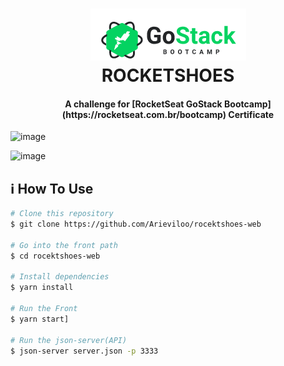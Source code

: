 <h1 align="center">
    <img alt="Go Stack logo" src="https://github.com/Arieviloo/rocektshoes-web/blob/master/src/assets/image/logo-gostack.png" />
    <br>
      ROCKETSHOES
</h1>
<h4 align="center">
  A challenge for [RocketSeat GoStack Bootcamp](https://rocketseat.com.br/bootcamp) Certificate
</h4>

![image](https://user-images.githubusercontent.com/21297341/66164114-4e579400-e608-11e9-8dda-988ffd09d533.png)

![image](https://user-images.githubusercontent.com/21297341/66180328-fc802f80-e642-11e9-9dc5-ae93b8548ae7.png)

## :information_source: How To Use

```bash
# Clone this repository
$ git clone https://github.com/Arieviloo/rocektshoes-web

# Go into the front path
$ cd rocektshoes-web

# Install dependencies
$ yarn install

# Run the Front
$ yarn start]

# Run the json-server(API)
$ json-server server.json -p 3333
```
